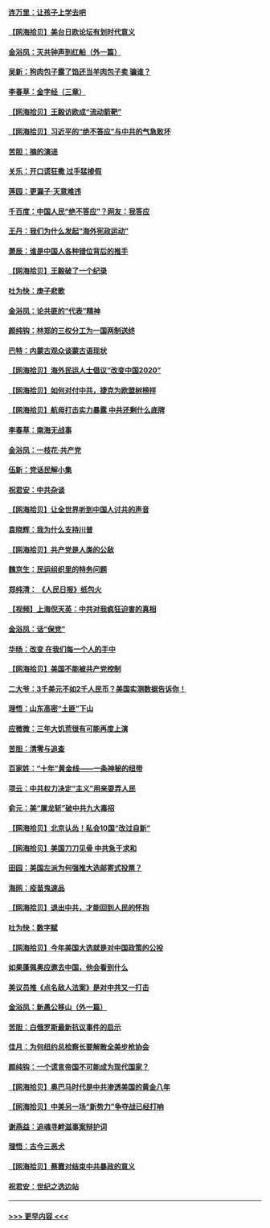 #### [连万里：让孩子上学去吧](../pages/nsc993/n12385309.md?t=09080051) 
#### [【网海拾贝】美台日欧论坛有划时代意义](../pages/nsc993/n12385232.md?t=09080051) 
#### [金浴凤：灭共钟声到红船（外一篇）](../pages/nsc993/n12385154.md?t=09080051) 
#### [吴新：狗肉包子露了馅还当羊肉包子卖 骗谁？](../pages/nsc993/n12385133.md?t=09080051) 
#### [李春草：金字经（三章）](../pages/nsc993/n12383691.md?t=09080051) 
#### [【网海拾贝】王毅访欧成“流动箭靶”](../pages/nsc993/n12383338.md?t=09080051) 
#### [【网海拾贝】习近平的“绝不答应”与中共的气急败坏](../pages/nsc993/n12382819.md?t=09080051) 
#### [苦胆：摘的演进](../pages/nsc993/n12382619.md?t=09080051) 
#### [关乐：开口谎狂撒 过手猛掺假](../pages/nsc993/n12382604.md?t=09080051) 
#### [莲园：更漏子‧天意难违](../pages/nsc993/n12382598.md?t=09080051) 
#### [千百度：中国人民“绝不答应”？网友：我答应](../pages/nsc993/n12382024.md?t=09080051) 
#### [王丹：我们为什么发起“海外宪政运动”](../pages/nsc993/n12380286.md?t=09080051) 
#### [萧辰：谁是中国人各种错位背后的推手](../pages/nsc993/n12379800.md?t=09080051) 
#### [【网海拾贝】王毅破了一个纪录](../pages/nsc993/n12379251.md?t=09080051) 
#### [吐为快：庚子悲歌](../pages/nsc993/n12378821.md?t=09080051) 
#### [金浴凤：论共匪的“代表”精神](../pages/nsc993/n12377546.md?t=09080051) 
#### [颜纯钩：林郑的三权分工为一国两制送终](../pages/nsc993/n12377306.md?t=09080051) 
#### [巴特：内蒙古观众谈蒙古语现状](../pages/nsc993/n12376923.md?t=09080051) 
#### [【网海拾贝】海外民运人士倡议“改变中国2020”](../pages/nsc993/n12376682.md?t=09080051) 
#### [【网海拾贝】如何对付中共，捷克为欧盟树榜样](../pages/nsc993/n12374209.md?t=09080051) 
#### [【网海拾贝】航母打击实力暴露 中共还剩什么底牌](../pages/nsc993/n12371825.md?t=09080051) 
#### [李春草：南海无战事](../pages/nsc993/n12371159.md?t=09080051) 
#### [金浴凤：一枝花·共产党](../pages/nsc993/n12368757.md?t=09080051) 
#### [伍新：党话民解小集](../pages/nsc993/n12366907.md?t=09080051) 
#### [祝君安：中共杂谈](../pages/nsc993/n12366076.md?t=09080051) 
#### [【网海拾贝】让全世界听到中国人讨共的声音](../pages/nsc993/n12365569.md?t=09080051) 
#### [袁晓辉：我为什么支持川普](../pages/nsc993/n12362670.md?t=09080051) 
#### [【网海拾贝】共产党是人类的公敌](../pages/nsc993/n12363182.md?t=09080051) 
#### [魏京生：民运组织里的特务问题](../pages/nsc993/n12363010.md?t=09080051) 
#### [郑纯清： 《人民日报》纸包火](../pages/nsc993/n12362706.md?t=09080051) 
#### [【视频】上海倪天英：中共对我疯狂迫害的真相](../pages/nsc993/n12356341.md?t=09080051) 
#### [金浴凤：话“保党”](../pages/nsc993/n12361867.md?t=09080051) 
#### [华旸：改变 在我们每一个人的手中](../pages/nsc993/n12361774.md?t=09080051) 
#### [【网海拾贝】美国不能被共产党控制](../pages/nsc993/n12360271.md?t=09080051) 
#### [二大爷：3千美元不如2千人民币？美国实测数据告诉你！](../pages/nsc993/n12358563.md?t=09080051) 
#### [理悟：山东高密“土匪”下山](../pages/nsc993/n12358535.md?t=09080051) 
#### [应微微：三年大饥荒很有可能再度上演](../pages/nsc993/n12358523.md?t=09080051) 
#### [苦胆：清零与追查](../pages/nsc993/n12358501.md?t=09080051) 
#### [百家姓：“十年”黄金线——一条神秘的纽带](../pages/nsc993/n12358319.md?t=09080051) 
#### [项云：中共权力决定“主义”用来耍弄人民](../pages/nsc993/n12358172.md?t=09080051) 
#### [俞元：美“屠龙斩”破中共九大毒招](../pages/nsc993/n12357822.md?t=09080051) 
#### [【网海拾贝】北京认怂！私会10国“改过自新”](../pages/nsc993/n12357784.md?t=09080051) 
#### [【网海拾贝】美国刀刀见骨 中共急于求和](../pages/nsc993/n12355511.md?t=09080051) 
#### [田园：美国左派为何强推大选邮寄式投票？](../pages/nsc993/n12352963.md?t=09080051) 
#### [海网：疫苗鬼速品](../pages/nsc993/n12354438.md?t=09080051) 
#### [【网海拾贝】退出中共，才能回到人民的怀抱](../pages/nsc993/n12352634.md?t=09080051) 
#### [吐为快：数字赋](../pages/nsc993/n12352317.md?t=09080051) 
#### [【网海拾贝】今年美国大选就是对中国政策的公投](../pages/nsc993/n12350973.md?t=09080051) 
#### [如果蓬佩奥应邀去中国，他会看到什么](../pages/nsc993/n12350945.md?t=09080051) 
#### [美议员推《点名敌人法案》是对中共又一打击](../pages/nsc993/n12350765.md?t=09080051) 
#### [金浴凤：新愚公移山（外一篇）](../pages/nsc993/n12350253.md?t=09080051) 
#### [苦胆：白俄罗斯最新抗议事件的启示](../pages/nsc993/n12349989.md?t=09080051) 
#### [佳月：为何纽约总检察长要解散全美步枪协会](../pages/nsc993/n12349939.md?t=09080051) 
#### [颜纯钩：一个谎言帝国不可能成为现代国家？](../pages/nsc993/n12349898.md?t=09080051) 
#### [【网海拾贝】奥巴马时代是中共渗透美国的黄金八年](../pages/nsc993/n12349284.md?t=09080051) 
#### [【网海拾贝】中美另一场“新势力”争夺战已经打响](../pages/nsc993/n12346998.md?t=09080051) 
#### [谢燕益：追魂寻衅滋事案辩护词](../pages/nsc993/n12346892.md?t=09080051) 
#### [理悟：古今三恶犬](../pages/nsc993/n12345190.md?t=09080051) 
#### [【网海拾贝】蔡霞对结束中共暴政的意义](../pages/nsc993/n12344263.md?t=09080051) 
#### [祝君安：世纪之选边站](../pages/nsc993/n12342382.md?t=09080051) 

----
#### [ >>> 更早内容 <<< ](../indexes/nsc993-earlier.md)
